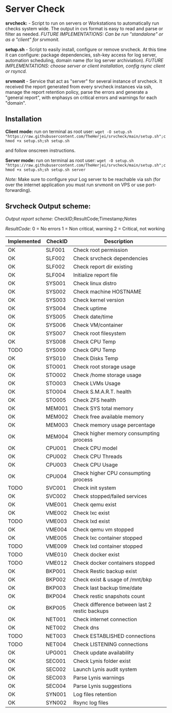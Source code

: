 # Server Check

**srvcheck:** - Script to run on servers or Workstations to automatically run checks system wide.
The output in cvs format is easy to read and parse or filter as needed. *FUTURE IMPLEMENTATIONS: Can be run "standalone" or as a "client" for srvmonit.*

**setup.sh** - Script to easily install, configure or remove srvcheck. At this time it can configure: package dependencies, ssh-key access for log server, automation scheduling, domain name (for log server archiviation).
*FUTURE IMPLEMENTATIONS: choose server or client installation, config rsync client or rsyncd.*

**srvmonit** - Service that act as "server" for several instance of srvcheck. It received the report generated from every srvcheck instances via ssh, manage the report retention policy, parse the errors and generate a "general report", with enphasys on critical errors and warnings for each "domain".


## Installation

**Client mode:**
run on terminal as root user:
`wget -O setup.sh "https://raw.githubusercontent.com/TheHerjei/srvcheck/main/setup.sh";chmod +x setup.sh;sh setup.sh`

and follow onscreen instructions.

**Server mode:**
run on terminal as root user:
`wget -O setup.sh "https://raw.githubusercontent.com/TheHerjei/srvcheck/main/setup.sh";chmod +x setup.sh;sh setup.sh server`

*Note:*
    Make sure to configure your Log server to be reachable via ssh (for over the internet application you must run srvmonit on VPS or use port-forwarding).

## Srvcheck Output scheme:

*Output report scheme:*
CheckID;ResultCode;Timestamp;Notes

*ResultCode:*
0 = No errors
1 = Non critical, warning
2 = Critical, not working

|Implemented|CheckID|Description|
|-----------|-------|-----------|
|OK|SLF001|Check root permission|
|OK|SLF002|Check srvcheck dependencies|
|OK|SLF002|Check report dir existing|
|OK|SLF004|Initialize report file|
|OK|SYS001|Check linux distro|
|OK|SYS002|Check machine HOSTNAME|
|OK|SYS003|Check kernel version|
|OK|SYS004|Check uptime|
|OK|SYS005|Check date/time|
|OK|SYS006|Check VM/container|
|OK|SYS007|Check root filesystem|
|OK|SYS008|Check CPU Temp|
|TODO|SYS009|Check GPU Temp|
|OK|SYS010|Check Disks Temp|
|OK|STO001|Check root storage usage|
|OK|STO002|Check /home storage usage|
|OK|STO003|Check LVMs Usage|
|OK|STO004|Check S.M.A.R.T. health|
|OK|STO005|Check ZFS health|
|OK|MEM001|Check SYS total memory|
|OK|MEM002|Check free available memory|
|OK|MEM003|Check memory usage percentage|
|OK|MEM004|Check higher memory consumpting process|
|OK|CPU001|Check CPU model|
|OK|CPU002|Check CPU Threads|
|OK|CPU003|Check CPU Usage|
|OK|CPU004|Check higher CPU consumpting process|
|TODO|SVC001|Check init system|
|OK|SVC002|Check stopped/failed services|
|OK|VME001|Check qemu exist|
|OK|VME002|Check lxc exist|
|TODO|VME003|Check lxd exist|
|OK|VME004|Check qemu vm stopped|
|OK|VME005|Check lxc container stopped|
|TODO|VME009|Check lxd container stopped|
|TODO|VME010|Check docker exist|
|TODO|VME012|Check docker containers stopped|
|OK|BKP001|Check Restic backup exist|
|OK|BKP002|Check exist & usage of /mnt/bkp|
|OK|BKP003|Check last backup time/date|
|OK|BKP004|Check restic snapshots count|
|OK|BKP005|Check difference between last 2 restic backups|
|OK|NET001|Check internet connection|
|OK|NET002|Check dns|
|TODO|NET003|Check ESTABLISHED connections|
|TODO|NET004|Check LISTENING connections|
|OK|UPG001|Check update availability|
|OK|SEC001|Check Lynis folder exist|
|OK|SEC002|Launch Lynis audit system|
|OK|SEC003|Parse Lynis warnings|
|OK|SEC004|Parse Lynis suggestions|
|OK|SYN001|Log files retention|
|OK|SYN002|Rsync log files|s